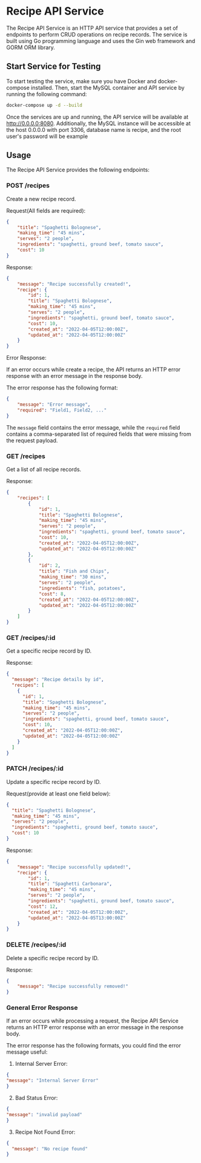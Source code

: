 # Recipe API Service

The Recipe API Service is an HTTP API service that provides a set of endpoints to perform CRUD operations on recipe records. The service is built using Go programming language and uses the Gin web framework and GORM ORM library.

## Start Service for Testing

To start testing the service, make sure you have Docker and docker-compose installed. Then, start the MySQL container and API service by running the following command:
```bash
docker-compose up -d --build
```

Once the services are up and running, the API service will be available at http://0.0.0.0:8080. Additionally, the MySQL instance will be accessible at the host 0.0.0.0 with port 3306, database name is recipe, and the root user's password will be example


## Usage

The Recipe API Service provides the following endpoints:

### POST /recipes
Create a new recipe record.

Request(All fields are required):
```json
{
    "title": "Spaghetti Bolognese",
    "making_time": "45 mins",
    "serves": "2 people",
    "ingredients": "spaghetti, ground beef, tomato sauce",
    "cost": 10
}
```

Response:
```json
{
    "message": "Recipe successfully created!",
    "recipe": {
        "id": 1,
        "title": "Spaghetti Bolognese",
        "making_time": "45 mins",
        "serves": "2 people",
        "ingredients": "spaghetti, ground beef, tomato sauce",
        "cost": 10,
        "created_at": "2022-04-05T12:00:00Z",
        "updated_at": "2022-04-05T12:00:00Z"
    }
}
```
Error Response:

If an error occurs while create a recipe, the API returns an HTTP error response with an error message in the response body.

The error response has the following format:
```json
{
    "message": "Error message",
    "required": "Field1, Field2, ..."
}
```

The `message` field contains the error message, while the `required` field contains a comma-separated list of required fields that were missing from the request payload.

### GET /recipes
Get a list of all recipe records.

Response:
```json
{
    "recipes": [
        {
            "id": 1,
            "title": "Spaghetti Bolognese",
            "making_time": "45 mins",
            "serves": "2 people",
            "ingredients": "spaghetti, ground beef, tomato sauce",
            "cost": 10,
            "created_at": "2022-04-05T12:00:00Z",
            "updated_at": "2022-04-05T12:00:00Z"
        },
        {
            "id": 2,
            "title": "Fish and Chips",
            "making_time": "30 mins",
            "serves": "2 people",
            "ingredients": "fish, potatoes",
            "cost": 8,
            "created_at": "2022-04-05T12:00:00Z",
            "updated_at": "2022-04-05T12:00:00Z"
        }
    ]
}

```

### GET /recipes/:id
Get a specific recipe record by ID.

Response:
```json
{
  "message": "Recipe details by id",
  "recipes": [
    {
      "id": 1,
      "title": "Spaghetti Bolognese",
      "making_time": "45 mins",
      "serves": "2 people",
      "ingredients": "spaghetti, ground beef, tomato sauce",
      "cost": 10,
      "created_at": "2022-04-05T12:00:00Z",
      "updated_at": "2022-04-05T12:00:00Z"
    }
  ]
}
```

### PATCH /recipes/:id

Update a specific recipe record by ID.

Request(provide at least one field below):
```json
{
  "title": "Spaghetti Bolognese",
  "making_time": "45 mins",
  "serves": "2 people",
  "ingredients": "spaghetti, ground beef, tomato sauce",
  "cost": 10
}
```

Response:
```json
{
    "message": "Recipe successfully updated!",
    "recipe": {
        "id": 1,
        "title": "Spaghetti Carbonara",
        "making_time": "45 mins",
        "serves": "2 people",
        "ingredients": "spaghetti, ground beef, tomato sauce",
        "cost": 12,
        "created_at": "2022-04-05T12:00:00Z",
        "updated_at": "2022-04-05T13:00:00Z"
    }
}
```

### DELETE /recipes/:id

Delete a specific recipe record by ID.

Response:
```json
{
    "message": "Recipe successfully removed!"
}
```


### General Error Response

If an error occurs while processing a request, the Recipe API Service returns an HTTP error response with an error message in the response body.

The error response has the following formats, you could find the error message useful:

1. Internal Server Error:

```json
{
"message": "Internal Server Error"
}
```

2. Bad Status Error:

```json
{
"message": "invalid payload"
}
```

3. Recipe Not Found Error:

```json
{
  "message": "No recipe found"
}
```